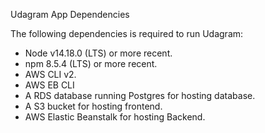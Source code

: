 Udagram App Dependencies

The following dependencies is required to run Udagram:

- Node v14.18.0 (LTS) or more recent.
- npm 8.5.4 (LTS) or more recent.
- AWS CLI v2.
- AWS EB CLI
- A RDS database running Postgres for hosting database.
- A S3 bucket for hosting frontend.
- AWS Elastic Beanstalk for hosting Backend.
